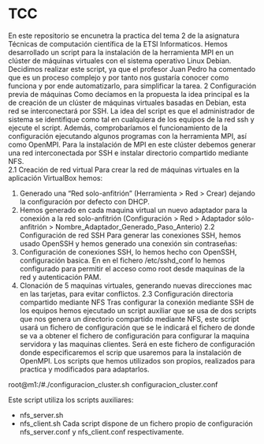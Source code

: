 # TCC
En este repositorio se encunetra la practica del tema 2 de la asignatura Técnicas de computación científica de la ETSI Informaticos. Hemos desarrollado un script para la instalación de la herramienta MPI en un clúster de máquinas virtuales con el sistema operativo Linux Debian. Decidimos realizar este script, ya que el profesor Juan Pedro ha comentado que es un proceso complejo y por tanto nos gustaría conocer como funciona y por ende automatizarlo, para simplificar la tarea.
2	Configuración previa de máquinas
Como decíamos en la propuesta la idea principal es la de creación de un clúster de máquinas virtuales basadas en Debian, esta red se interconectará por SSH. La idea del script es que el administrador de sistema se identifique como tal en cualquiera de los equipos de la red ssh y ejecute el script. Además, comprobaríamos el funcionamiento de la configuración ejecutando algunos programas con la herramienta MPI, así como OpenMPI.
Para la instalación de MPI en este clúster debemos generar una red interconectada por SSH e instalar directorio compartido mediante NFS.  
2.1	Creación de red virtual
Para crear la red de máquinas virtuales en la aplicación VirtualBox hemos: 
1.	Generado una “Red solo-anfitrión” (Herramienta > Red > Crear) dejando la configuración por defecto con DHCP. 
2.	Hemos generado en cada maquina virtual un nuevo adaptador para la conexión a la red solo-anfitrión (Configuración > Red > Adaptador sólo-anfitrión > Nombre_Adaptador_Generado_Paso_Anterio)
2.2	Configuración de red SSH
Para generar las conexiones SSH, hemos usado OpenSSH y hemos generado una conexión sin contraseñas:
1.	Configuración de conexiones SSH, lo hemos hecho con OpenSSH, configuración basica. En en el fichero /etc/sshd_conf lo hemos configurado para permitir el acceso como root desde maquinas de la red y autenticación PAM.
2.	Clonación de 5 maquinas virtuales, generando nuevas direcciones mac en las tarjetas, para evitar conflictos.
2.3	Configuración directoria compartido mediante NFS
Tras configurar la conexión mediante SSH de los equipos hemos ejecutado un script auxiliar que se usa de dos scripts que nos genera un directorio compartido mediante NFS, este script usará un fichero de configuración que se le indicará el fichero de donde se va a obtener el fichero de configuración para configurar la maquina servidora y las maquinas clientes. Será en este fichero de configuración donde especificaremos el scrip que usaremos para la instalación de OpenMPI. Los scripts que hemos utilizados son propios, realizados para practica y modificados para adaptarlos.

root@m1:/#./configuracion_cluster.sh configuracion_cluster.conf

Este script utiliza los scripts auxiliares:
-	nfs_server.sh
-	nfs_client.sh
Cada script dispone de un fichero propio de configuración nfs_server.conf y nfs_client.conf respectivamente.
